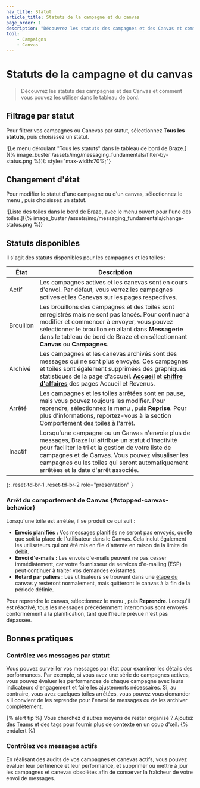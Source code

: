 ```yaml
---
nav_title: Statut
article_title: Statuts de la campagne et du canvas
page_order: 1
description: "Découvrez les statuts des campagnes et des Canvas et comment les utiliser dans le tableau de bord."
tool:
    - Campaigns
    - Canvas
---
```


# Statuts de la campagne et du canvas

> Découvrez les statuts des campagnes et des Canvas et comment vous pouvez les utiliser dans le tableau de bord.

## Filtrage par statut

Pour filtrer vos campagnes ou Canevas par statut, sélectionnez **Tous les statuts**, puis choisissez un statut.

![Le menu déroulant "Tous les statuts" dans le tableau de bord de Braze.]({% image_buster /assets/img/messaging_fundamentals/filter-by-status.png %}){: style="max-width:70%;"}

## Changement d'état

Pour modifier le statut d'une campagne ou d'un canvas, sélectionnez le menu <i class="fas fa-ellipsis-vertical"></i>, puis choisissez un statut.

![Liste des toiles dans le bord de Braze, avec le menu ouvert pour l'une des toiles.]({% image_buster /assets/img/messaging_fundamentals/change-status.png %})

## Statuts disponibles

Il s'agit des statuts disponibles pour les campagnes et les toiles :

| État | Description |
| --- | --- |
| Actif | Les campagnes actives et les canevas sont en cours d'envoi. Par défaut, vous verrez les campagnes actives et les Canevas sur les pages respectives. |
| Brouillon | Les brouillons des campagnes et des toiles sont enregistrés mais ne sont pas lancés. Pour continuer à modifier et commencer à envoyer, vous pouvez sélectionner le brouillon en allant dans **Messagerie** dans le tableau de bord de Braze et en sélectionnant **Canvas** ou **Campagnes**. |
| Archivé | Les campagnes et les canevas archivés sont des messages qui ne sont plus envoyés. Ces campagnes et toiles sont également supprimées des graphiques statistiques de la page d'accueil. [**Accueil**]({{site.baseurl}}/user_guide/analytics/dashboard/home_dashboard) et [**chiffre d'affaires**]({{site.baseurl}}/user_guide/analytics/reporting/revenue_report) des pages Accueil et Revenus.|
| Arrêté | Les campagnes et les toiles arrêtées sont en pause, mais vous pouvez toujours les modifier. Pour reprendre, sélectionnez le menu <i class="fas fa-ellipsis-vertical"></i>, puis **Reprise**. Pour plus d'informations, reportez-vous à la section [Comportement des toiles à l'arrêt.](#stopped-canvas-behavior) |
| Inactif | Lorsqu'une campagne ou un Canvas n'envoie plus de messages, Braze lui attribue un statut d'inactivité pour faciliter le tri et la gestion de votre liste de campagnes et de Canvas. Vous pouvez visualiser les campagnes ou les toiles qui seront automatiquement arrêtées et la date d'arrêt associée. |
{: .reset-td-br-1 .reset-td-br-2 role="presentation" }

### Arrêt du comportement de Canvas {#stopped-canvas-behavior}

Lorsqu'une toile est arrêtée, il se produit ce qui suit :

- **Envois planifiés :** Vos messages planifiés ne seront pas envoyés, quelle que soit la place de l'utilisateur dans le Canvas. Cela inclut également les utilisateurs qui ont été mis en file d'attente en raison de la limite de débit.
- **Envoi d'e-mails :** Les envois d'e-mails peuvent ne pas cesser immédiatement, car votre fournisseur de services d'e-mailing (ESP) peut continuer à traiter vos demandes existantes.
- **Retard par paliers :** Les utilisateurs se trouvant dans une [étape du]({{site.baseurl}}/user_guide/engagement_tools/canvas/canvas_components/delay_step/) canvas y resteront normalement, mais quitteront le canvas à la fin de la période définie.

Pour reprendre le canvas, sélectionnez le menu <i class="fas fa-ellipsis-vertical"></i>, puis **Reprendre**. Lorsqu'il est réactivé, tous les messages précédemment interrompus sont envoyés conformément à la planification, tant que l'heure prévue n'est pas dépassée.

## Bonnes pratiques

### Contrôlez vos messages par statut

Vous pouvez surveiller vos messages par état pour examiner les détails des performances. Par exemple, si vous avez une série de campagnes actives, vous pouvez évaluer les performances de chaque campagne avec leurs indicateurs d'engagement et faire les ajustements nécessaires. Si, au contraire, vous avez quelques toiles arrêtées, vous pouvez vous demander s'il convient de les reprendre pour l'envoi de messages ou de les archiver complètement.

{% alert tip %}
Vous cherchez d'autres moyens de rester organisé ? Ajoutez des [Teams]({{site.baseurl}}/user_guide/administrative/app_settings/manage_your_braze_users/teams) et des [tags]({{site.baseurl}}/user_guide/administrative/app_settings/tags) pour fournir plus de contexte en un coup d'œil.
{% endalert %}

### Contrôlez vos messages actifs

En réalisant des audits de vos campagnes et canevas actifs, vous pouvez évaluer leur pertinence et leur performance, et supprimer ou mettre à jour les campagnes et canevas obsolètes afin de conserver la fraîcheur de votre envoi de messages.

